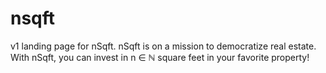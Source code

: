 # nsqft
v1 landing page for nSqft. nSqft is on a mission to democratize real estate.
With nSqft, you can invest in n ∈ ℕ square feet in your favorite property!
